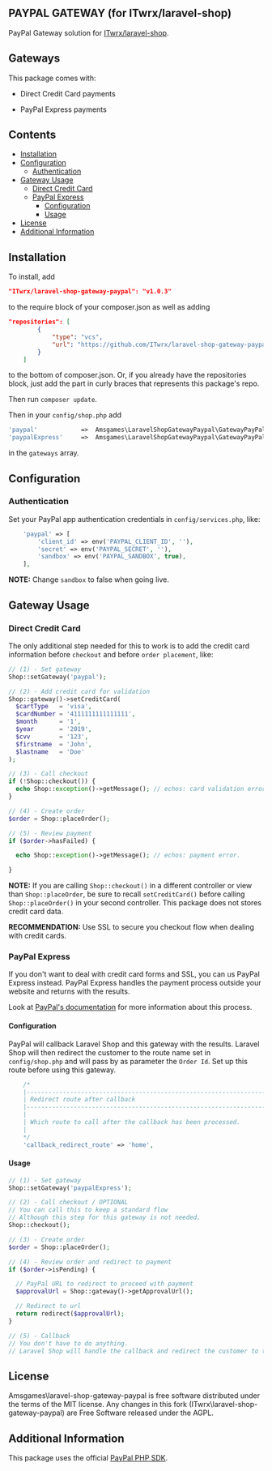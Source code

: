 PAYPAL GATEWAY (for ITwrx/laravel-shop)
--------------------------------


PayPal Gateway solution for [ITwrx/laravel-shop](https://github.com/ITwrx/laravel-shop).

## Gateways

This package comes with:

* Direct Credit Card payments

* PayPal Express payments

## Contents

- [Installation](#installation)
- [Configuration](#configuration)
    - [Authentication](#authentication)
- [Gateway Usage](#gateway-usage)
    - [Direct Credit Card](#direct-credit-card)
    - [PayPal Express](#paypal-express)
        - [Configuration](#configuration-1)
        - [Usage](#usage)
- [License](#license)
- [Additional Information](#aditional-information)

## Installation

To install, add

```json
"ITwrx/laravel-shop-gateway-paypal": "v1.0.3"
```

to the require block of your composer.json as well as adding 
```json
"repositories": [        
        {
            "type": "vcs",
            "url": "https://github.com/ITwrx/laravel-shop-gateway-paypal.git"
        }
    ]
```
to the bottom of composer.json. Or, if you already have the repositories block, just add the part in curly braces that represents this package's repo. 

Then run `composer update`.

Then in your `config/shop.php` add 

```php
'paypal'            =>  Amsgames\LaravelShopGatewayPaypal\GatewayPayPal::class,
'paypalExpress'     =>  Amsgames\LaravelShopGatewayPaypal\GatewayPayPalExpress::class,
```
    
in the `gateways` array.

## Configuration

### Authentication

Set your PayPal app authentication credentials in `config/services.php`, like:

```php
    'paypal' => [
        'client_id' => env('PAYPAL_CLIENT_ID', ''),
        'secret' => env('PAYPAL_SECRET', ''),
        'sandbox' => env('PAYPAL_SANDBOX', true),
    ],
```

**NOTE:** Change `sandbox` to false when going live.

## Gateway Usage

### Direct Credit Card

The only additional step needed for this to work is to add the credit card information before `checkout` and before `order placement`, like:

```php
// (1) - Set gateway
Shop::setGateway('paypal');

// (2) - Add credit card for validation
Shop::gateway()->setCreditCard(
  $cartType   = 'visa',
  $cardNumber = '4111111111111111',
  $month      = '1',
  $year       = '2019',
  $cvv        = '123',
  $firstname  = 'John',
  $lastname   = 'Doe'
);

// (3) - Call checkout
if (!Shop::checkout()) {
  echo Shop::exception()->getMessage(); // echos: card validation error.
}

// (4) - Create order
$order = Shop::placeOrder();

// (5) - Review payment
if ($order->hasFailed) {

  echo Shop::exception()->getMessage(); // echos: payment error.

}
```

**NOTE:** If you are calling `Shop::checkout()` in a different controller or view than `Shop::placeOrder`, be sure to recall `setCreditCard()` before calling `Shop::placeOrder()` in your second controller. This package does not stores credit card data.

**RECOMMENDATION:** Use SSL to secure you checkout flow when dealing with credit cards.

### PayPal Express

If you don't want to deal with credit card forms and SSL, you can us PayPal Express instead. PayPal Express handles the payment process outside your website and returns with the results.

Look at [PayPal's documentation](https://developer.paypal.com/docs/classic/express-checkout/integration-guide/ECGettingStarted/) for more information about this process.

#### Configuration

PayPal will callback Laravel Shop and this gateway with the results. Laravel Shop will then redirect the customer to the route name set in `config/shop.php` and will pass by as parameter the `Order Id`. Set up this route before using this gateway.

```php
    /*
    |--------------------------------------------------------------------------
    | Redirect route after callback
    |--------------------------------------------------------------------------
    |
    | Which route to call after the callback has been processed.
    |
    */
    'callback_redirect_route' => 'home',
```

#### Usage

```php
// (1) - Set gateway
Shop::setGateway('paypalExpress');

// (2) - Call checkout / OPTIONAL
// You can call this to keep a standard flow
// Although this step for this gateway is not needed.
Shop::checkout();

// (3) - Create order
$order = Shop::placeOrder();

// (4) - Review order and redirect to payment
if ($order->isPending) {

  // PayPal URL to redirect to proceed with payment
  $approvalUrl = Shop::gateway()->getApprovalUrl();

  // Redirect to url
  return redirect($approvalUrl);
}

// (5) - Callback
// You don't have to do anything.
// Laravel Shop will handle the callback and redirect the customer to the configured route.
```

## License

Amsgames\laravel-shop-gateway-paypal is free software distributed under the terms of the MIT license. Any changes in this fork (ITwrx\laravel-shop-gateway-paypal) are Free Software released under the AGPL.

## Additional Information

This package uses the official [PayPal PHP SDK](https://github.com/paypal/PayPal-PHP-SDK).
